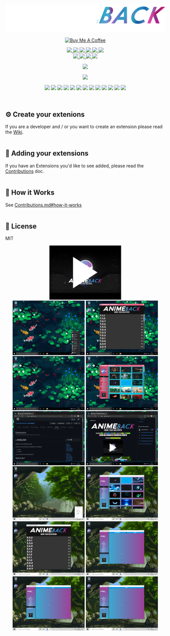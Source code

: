 <html><head></head><body>

<img src="https://github.com/LeGitHubDeTai/AnimeBack/blob/main/assets/images/logo%20white2.png?raw=true" alt="GitHub Logo">

<p align="center">
  <a href="https://buymeacoffee.com/taistudio" target="_blank"><img src="https://www.buymeacoffee.com/assets/img/custom_images/yellow_img.png" alt="Buy Me A Coffee"></a>
</p>

<p align="center">
  <a href="https://legithubdetai.github.io/AnimeBack/">
    <img src="https://img.shields.io/github/downloads/LeGitHubDeTai/AnimeBack/total">
    <img src="https://img.shields.io/github/v/release/LeGitHubDeTai/AnimeBack">
    <img src="https://img.shields.io/website?url=http%3A%2F%2Flegithubdetai.github.io%2FAnimeBack">
    <img src="https://img.shields.io/github/release-date/LeGitHubDeTai/AnimeBack">
    <img src="https://img.shields.io/github/license/LeGitHubDeTai/AnimeBack">
  </a>
  <a href="https://discord.gg/zctFdAPUzP">
    <img src="https://img.shields.io/discord/788853994264723456">
  </a>
  <br>
  <a href="http://www.youtube.com/watch?v=JpFKSTRth4M">
    <img src="https://img.shields.io/youtube/views/JpFKSTRth4M?style=social">
  </a>
  <a href="https://github.com/LeGitHubDeTai/">
    <img src="https://img.shields.io/github/followers/LeGitHubDeTai?style=social">
  </a>
  <a href="https://www.youtube.com/channel/UCZiVWB8_UNH4NLzr7XbaI8A">
    <img src="https://img.shields.io/youtube/channel/subscribers/UCZiVWB8_UNH4NLzr7XbaI8A?style=social">
  </a>
  <a href="https://github.com/LeGitHubDeTai/AnimeBack">
    <img src="https://img.shields.io/github/stars/LeGitHubDeTai/AnimeBack?style=social">
  </a>
</p>

<p align="center">
  <a href="https://github.com/LeGitHubDeTai/AnimeBack/releases">
    <img src="https://img.shields.io/circleci/build/github/LeGitHubDeTai/AnimeBack/main?label=AnimeBOT">
  </a>
</p>

<p align="center">
  <a href="https://github.com/LeGitHubDeTai/AnimeBack/releases">
    <img src="https://img.shields.io/endpoint?url=https%3A%2F%2Fraw.githubusercontent.com%2FLeGitHubDeTai%2FAnimeBack%2Fmain%2Fassets%2Fbadge%2Fdownload.json">
  </a>
</p>

<p align="center" class="badge">
        <img src="https://img.shields.io/endpoint?url=https%3A%2F%2Fraw.githubusercontent.com%2FLeGitHubDeTai%2FAnimeBack%2Fmain%2Fassets%2Fbadge%2Fanimals.json">
        <img src="https://img.shields.io/endpoint?url=https%3A%2F%2Fraw.githubusercontent.com%2FLeGitHubDeTai%2FAnimeBack%2Fmain%2Fassets%2Fbadge%2Fanimated.json">
        <img src="https://img.shields.io/endpoint?url=https%3A%2F%2Fraw.githubusercontent.com%2FLeGitHubDeTai%2FAnimeBack%2Fmain%2Fassets%2Fbadge%2Fanime.json">
        <img src="https://img.shields.io/endpoint?url=https%3A%2F%2Fraw.githubusercontent.com%2FLeGitHubDeTai%2FAnimeBack%2Fmain%2Fassets%2Fbadge%2Fanimeback.json">
        <img src="https://img.shields.io/endpoint?url=https%3A%2F%2Fraw.githubusercontent.com%2FLeGitHubDeTai%2FAnimeBack%2Fmain%2Fassets%2Fbadge%2Fart.json">
        <img src="https://img.shields.io/endpoint?url=https%3A%2F%2Fraw.githubusercontent.com%2FLeGitHubDeTai%2FAnimeBack%2Fmain%2Fassets%2Fbadge%2Fcars.json">
        <img src="https://img.shields.io/endpoint?url=https%3A%2F%2Fraw.githubusercontent.com%2FLeGitHubDeTai%2FAnimeBack%2Fmain%2Fassets%2Fbadge%2Fchristmas.json">
        <img src="https://img.shields.io/endpoint?url=https%3A%2F%2Fraw.githubusercontent.com%2FLeGitHubDeTai%2FAnimeBack%2Fmain%2Fassets%2Fbadge%2Fgaming.json">
        <img src="https://img.shields.io/endpoint?url=https%3A%2F%2Fraw.githubusercontent.com%2FLeGitHubDeTai%2FAnimeBack%2Fmain%2Fassets%2Fbadge%2Finteractive.json">
        <img src="https://img.shields.io/endpoint?url=https%3A%2F%2Fraw.githubusercontent.com%2FLeGitHubDeTai%2FAnimeBack%2Fmain%2Fassets%2Fbadge%2Flandscape.json">
        <img src="https://img.shields.io/endpoint?url=https%3A%2F%2Fraw.githubusercontent.com%2FLeGitHubDeTai%2FAnimeBack%2Fmain%2Fassets%2Fbadge%2Fmovies.json">
        <img src="https://img.shields.io/endpoint?url=https%3A%2F%2Fraw.githubusercontent.com%2FLeGitHubDeTai%2FAnimeBack%2Fmain%2Fassets%2Fbadge%2Fparticle.json">
        <img src="https://img.shields.io/endpoint?url=https%3A%2F%2Fraw.githubusercontent.com%2FLeGitHubDeTai%2FAnimeBack%2Fmain%2Fassets%2Fbadge%2Fspace.json">
</p>

<br>
<h2>⚙️ Create your extenions</h2>
If you are a developer and / or you want to create an extension
please read the <a href="https://github.com/LeGitHubDeTai/AnimeBack/wiki/Extensions">Wiki</a>.
<br>
<br>
<h2>🚀 Adding your extensions</h2>
If you have an Extensions you'd like to see added,
please read the <a href="https://github.com/TaiStudio/animeback-submit/blob/master/CONTRIBUTING.md">Contributions</a> doc.
<br>
<br>
<h2>🔑 How it Works</h2>
See <a href="https://github.com/TaiStudio/animeback-submit/blob/master/CONTRIBUTING.md#how-it-works">Contributions.md#how-it-works</a>
<br>
<br>
<h2>📜 License</h2>
MIT
<br>
<p align="center">
  <a href="http://www.youtube.com/watch?v=JpFKSTRth4M">
    <img src="https://github.com/LeGitHubDeTai/AnimeBack/blob/main/assets/images/Trailer%20Animeback.jpg?raw=true" width="45%">
  </a>
  
  <br>
  <img src="https://raw.githubusercontent.com/LeGitHubDeTai/AnimeBack/main/assets/images/tray.png" width="45%">
  <img src="https://raw.githubusercontent.com/LeGitHubDeTai/AnimeBack/main/assets/images/changelog.png" width="45%">
  <img src="https://raw.githubusercontent.com/LeGitHubDeTai/AnimeBack/main/assets/images/desktop.png" width="45%">
  <img src="https://raw.githubusercontent.com/LeGitHubDeTai/AnimeBack/main/assets/images/options.png" width="45%">
  <img src="https://raw.githubusercontent.com/LeGitHubDeTai/AnimeBack/main/assets/images/wikigit.png" width="45%">
  <img src="https://raw.githubusercontent.com/LeGitHubDeTai/AnimeBack/main/assets/images/github.png" width="45%">
  <br>
  
  <img src="https://github.com/LeGitHubDeTai/AnimeBack/blob/main/assets/images/tray%20options.png?raw=true" width="45%">
  <img src="https://github.com/LeGitHubDeTai/AnimeBack/blob/main/assets/images/options%20window.png?raw=true" width="45%">
  <img src="https://github.com/LeGitHubDeTai/AnimeBack/blob/main/assets/images/changelog%20window.png?raw=true" width="45%">
  <img src="https://github.com/LeGitHubDeTai/AnimeBack/blob/main/assets/images/add%20extensions.png?raw=true" width="45%">
  <img src="https://github.com/LeGitHubDeTai/AnimeBack/blob/main/assets/images/add%20custom.png?raw=true" width="45%">
  <img src="https://github.com/LeGitHubDeTai/AnimeBack/blob/main/assets/images/add%20custom.png?raw=true" width="45%">
 </p>

</body></html>